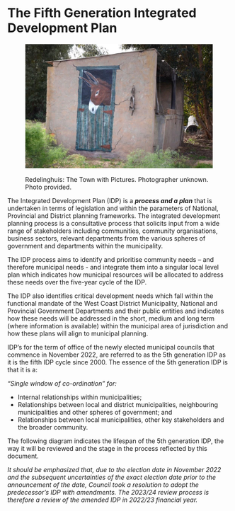 # The Fifth Generation Integrated Development Plan

<figure><img src="../.gitbook/assets/-024-024.jpg" alt=""><figcaption><p>Redelinghuis: The Town with Pictures.  Photographer unknown. Photo provided.</p></figcaption></figure>



The Integrated Development Plan (IDP) is a _**process and a plan**_ that is undertaken in terms of legislation and within the parameters of National, Provincial and District planning frameworks. The integrated development planning process is a consultative process that solicits input from a wide range of stakeholders including communities, community organisations, business sectors, relevant departments from the various spheres of government and departments within the municipality.

The IDP process aims to identify and prioritise community needs – and therefore municipal needs - and integrate them into a singular local level plan which indicates how municipal resources will be allocated to address these needs over the five-year cycle of the IDP.

The IDP also identifies critical development needs which fall within the functional mandate of the West Coast District Municipality, National and Provincial Government Departments and their public entities and indicates how these needs will be addressed in the short, medium and long term (where information is available) within the municipal area of jurisdiction and how these plans will align to municipal planning.

IDP’s for the term of office of the newly elected municipal councils that commence in November 2022, are referred to as the 5th generation IDP as it is the fifth IDP cycle since 2000. The essence of the 5th generation IDP is that it is a:

_“Single window of co-ordination” for:_

* Internal relationships within municipalities;
* Relationships between local and district municipalities, neighbouring municipalities and other spheres of government; and
* Relationships between local municipalities, other key stakeholders and the broader community.

The following diagram indicates the lifespan of the 5th generation IDP, the way it will be reviewed and the stage in the process reflected by this document.

_It should be emphasized that, due to the election date in November 2022 and the subsequent uncertainties of the exact election date prior to the announcement of the date, Council took a resolution to adopt the predecessor’s IDP with amendments. The 2023/24 review process is therefore a review of the amended IDP in 2022/23 financial year._
